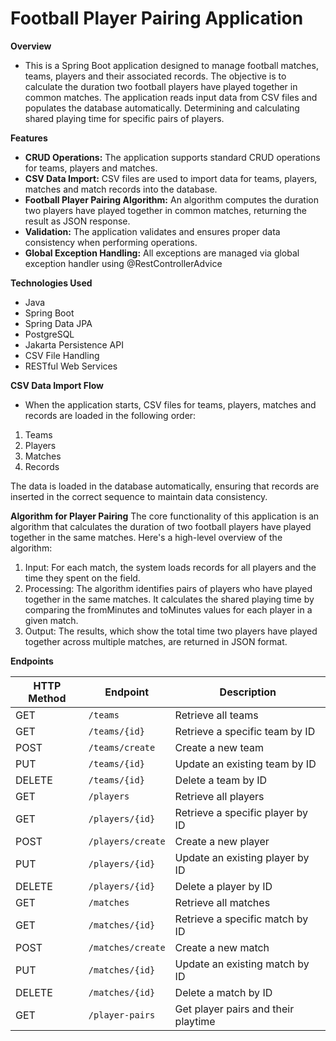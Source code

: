 # Football Player Pairing Application

**Overview**
 - This is a Spring Boot application designed to manage football matches, teams, players and their associated records. The objective is to calculate the duration two football players have played together in common matches. The application reads input data from CSV files and populates the database automatically. Determining and calculating shared playing time for specific pairs of players.

**Features**
 - **CRUD Operations:** The application supports standard CRUD operations for teams, players and matches.
 - **CSV Data Import:** CSV files are used to import data for teams, players, matches and match records into the database.
 - **Football Player Pairing Algorithm:** An algorithm computes the duration two players have played together in common matches, returning the result as JSON response.
 - **Validation:** The application validates and ensures proper data consistency when performing operations.
 - **Global Exception Handling:** All exceptions are managed via global exception handler using @RestControllerAdvice

**Technologies Used**
 - Java
 - Spring Boot
 - Spring Data JPA
 - PostgreSQL
 - Jakarta Persistence API
 - CSV File Handling
 - RESTful Web Services

**CSV Data Import Flow**
 - When the application starts, CSV files for teams, players, matches and records are loaded in the following order:
1. Teams
2. Players
3. Matches
4. Records

The data is loaded in the database automatically, ensuring that records are inserted in the correct sequence to maintain data consistency.

**Algorithm for Player Pairing**
The core functionality of this application is an algorithm that calculates the duration of two football players have played together in the same matches. Here's a high-level overview of the algorithm:
1. Input: For each match, the system loads records for all players and the time they spent on the field.
2. Processing: The algorithm identifies pairs of players who have played together in the same matches. It calculates the shared playing time by comparing the fromMinutes and toMinutes values for each player in a given match.
3. Output: The results, which show the total time two players have played together across multiple matches, are returned in JSON format.

**Endpoints**

| HTTP Method | Endpoint          | Description                          |
|-------------|--------------------|--------------------------------------|
| GET         | `/teams`           | Retrieve all teams                   |
| GET         | `/teams/{id}`      | Retrieve a specific team by ID       |
| POST        | `/teams/create`    | Create a new team                    |
| PUT         | `/teams/{id}`      | Update an existing team by ID        |
| DELETE      | `/teams/{id}`      | Delete a team by ID                  |
| GET         | `/players`         | Retrieve all players                 |
| GET         | `/players/{id}`    | Retrieve a specific player by ID     |
| POST        | `/players/create`  | Create a new player                  |
| PUT         | `/players/{id}`    | Update an existing player by ID      |
| DELETE      | `/players/{id}`    | Delete a player by ID                |
| GET         | `/matches`         | Retrieve all matches                 |
| GET         | `/matches/{id}`    | Retrieve a specific match by ID      |
| POST        | `/matches/create`  | Create a new match                   |
| PUT         | `/matches/{id}`    | Update an existing match by ID       |
| DELETE      | `/matches/{id}`    | Delete a match by ID                 |
| GET         | `/player-pairs`    | Get player pairs and their playtime  |
